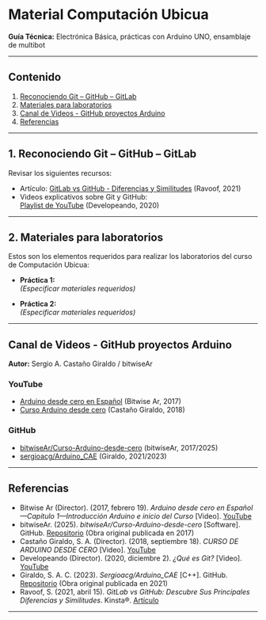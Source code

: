 # Material Computación Ubicua

**Guía Técnica:** Electrónica Básica, prácticas con Arduino UNO, ensamblaje de multibot

---

## Contenido

1. [Reconociendo Git – GitHub – GitLab](#1-reconociendo-git--github--gitlab)  
2. [Materiales para laboratorios](#2-materiales-para-laboratorios)  
3. [Canal de Videos - GitHub proyectos Arduino](#canal-de-videos---github-proyectos-arduino)  
4. [Referencias](#referencias)  

---

## 1. Reconociendo Git – GitHub – GitLab

Revisar los siguientes recursos:

- Artículo: [GitLab vs GitHub - Diferencias y Similitudes](https://kinsta.com/es/blog/gitlab-vs-github/) (Ravoof, 2021)  
- Videos explicativos sobre Git y GitHub:  
  [Playlist de YouTube](https://www.youtube.com/watch?v=Z6VM-Gp3OGw&list=PL-gX0xg7VLB-1O02yLPCBsPUZyV_c9Owg) (Developeando, 2020)

---

## 2. Materiales para laboratorios

Estos son los elementos requeridos para realizar los laboratorios del curso de Computación Ubicua:

- **Práctica 1:**  
  *(Especificar materiales requeridos)*

- **Práctica 2:**  
  *(Especificar materiales requeridos)*

---

## Canal de Videos - GitHub proyectos Arduino

**Autor:** Sergio A. Castaño Giraldo / bitwiseAr

### YouTube

- [Arduino desde cero en Español](https://www.youtube.com/watch?v=eBVvD85Ml2c&list=PLkjnQ3NFTPnY1eNyLDGi547gkVui1vyn2) (Bitwise Ar, 2017)  
- [Curso Arduino desde cero](https://www.youtube.com/watch?v=RxIgT5uhSxw&list=PLF-qcfymUY4W3NrcHpmm5ersLcLYIOic3) (Castaño Giraldo, 2018)

### GitHub

- [bitwiseAr/Curso-Arduino-desde-cero](https://github.com/bitwiseAr/Curso-Arduino-desde-cero) (bitwiseAr, 2017/2025)  
- [sergioacg/Arduino_CAE](https://github.com/sergioacg/Arduino_CAE) (Giraldo, 2021/2023)

---

## Referencias

- Bitwise Ar (Director). (2017, febrero 19). *Arduino desde cero en Español—Capítulo 1—Introducción Arduino e inicio del Curso* [Video]. [YouTube](https://www.youtube.com/watch?v=eBVvD85Ml2c)  
- bitwiseAr. (2025). *bitwiseAr/Curso-Arduino-desde-cero* [Software]. GitHub. [Repositorio](https://github.com/bitwiseAr/Curso-Arduino-desde-cero) (Obra original publicada en 2017)  
- Castaño Giraldo, S. A. (Director). (2018, septiembre 18). *CURSO DE ARDUINO DESDE CERO* [Video]. [YouTube](https://www.youtube.com/watch?v=RxIgT5uhSxw&list=PLF-qcfymUY4W3NrcHpmm5ersLcLYIOic3)  
- Developeando (Director). (2020, diciembre 2). *¿Qué es Git?* [Video]. [YouTube](https://www.youtube.com/watch?v=Z6VM-Gp3OGw)  
- Giraldo, S. A. C. (2023). *Sergioacg/Arduino_CAE* [C++]. GitHub. [Repositorio](https://github.com/sergioacg/Arduino_CAE) (Obra original publicada en 2021)  
- Ravoof, S. (2021, abril 15). *GitLab vs GitHub: Descubre Sus Principales Diferencias y Similitudes*. Kinsta®. [Artículo](https://kinsta.com/es/blog/gitlab-vs-github/)

---

